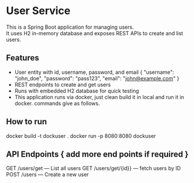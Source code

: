 # User Service

This is a Spring Boot application for managing users.  
It uses H2 in-memory database and exposes REST APIs to create and list users.

## Features

- User entity with id, username, password, and email
{
  "username": "john_doe",
  "password": "pass123",
  "email": "john@example.com"
}
- REST endpoints to create and get users
- Runs with embedded H2 database for quick testing
- This application runs via docker, just clean build it in local and run it in docker.
  commands give as follows.

## How to run
docker build -t dockuser .
docker run -p 8080:8080 dockuser

## API Endpoints { add more end points if required }
GET /users/get — List all users
GET /users/get/{id}} — fetch users by ID
POST /users — Create a new user

